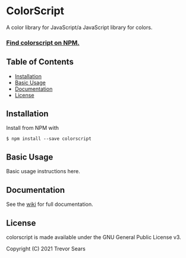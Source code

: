 # ColorScript
A color library for JavaScript/a JavaScript library for colors.

### [Find colorscript on NPM.](https://www.npmjs.com/package/colorscript)

## Table of Contents

 - [Installation](#installation)
 - [Basic Usage](#basic-usage)
 - [Documentation](#documentation)
 - [License](#license)

## Installation
Install from NPM with
```
$ npm install --save colorscript
```

## Basic Usage
Basic usage instructions here.

## Documentation
See the [wiki](https://github.com/T99/colorscript/wiki) for full documentation.

## License
colorscript is made available under the GNU General Public License v3.

Copyright (C) 2021 Trevor Sears

